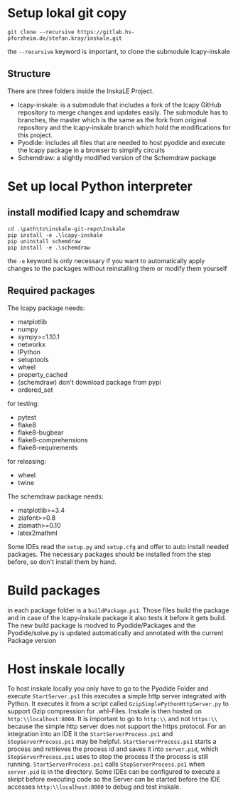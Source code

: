 # Setup lokal git copy
```
git clone --recursive https://gitlab.hs-pforzheim.de/stefan.kray/inskale.git
```
the `--recursive` keyword is important, to clone the submodule lcapy-inskale
## Structure
There are three folders inside the InskaLE Project.
- lcapy-inskale: is a submodule that includes a fork of the lcapy GitHub repository to merge changes and updates easily.
The submodule has to branches, the master which is the same as the fork from original repository and the lcapy-inskale
branch which hold the modifications for this project. 
- Pyodide: includes all files that are needed to host pyodide and execute the lcapy package in a browser to simplify
circuits
- Schemdraw: a slightly modified version of the Schemdraw package

# Set up local Python interpreter
## install modified lcapy and schemdraw
```
cd .\path\to\inskale-git-repo\Inskale
pip install -e .\lcapy-inskale
pip uninstall schemdraw
pip install -e .\schemdraw
```
the `-e` keyword is only necessary if you want to automatically apply changes to the packages without
reinstalling them or modify them yourself

## Required packages
The lcapy package needs:
- matplotlib
- numpy
- sympy>=1.10.1
- networkx
- IPython
- setuptools
- wheel
- property_cached
- (schemdraw) don't download package from pypi
- ordered_set

for testing:
- pytest
- flake8
- flake8-bugbear
- flake8-comprehensions
- flake8-requirements

for releasing:
- wheel
- twine

The schemdraw package needs:
- matplotlib>=3.4
- ziafont>=0.8
- ziamath>=0.10
- latex2mathml

Some IDEs read the `setup.py` and `setup.cfg` and offer to auto install needed packages.
The necessary packages should be installed from the step before, so don't install them by hand.

# Build packages
in each package folder is a `buildPackage.ps1`. Those files build the package and in case
of the lcapy-inskale package it also tests it before it gets build. The new build package is modved
to Pyodide/Packages and the Pyodide/solve.py is updated automatically and annotated with the current
Package version

# Host inskale locally
To host inskale locally you only have to go to the Pyodide Folder and execute `StartServer.ps1`
this executes a simple http server integrated with Python. It executes it from a script called
`GzipSimplePythonHttpServer.py` to support Gzip compression for .whl-Files. Inskale is then hosted on 
`http:\\localhost:8000`. It is important to go to `http:\\` and not `https:\\` because the simple http server does
not support the https protocol. For an integration into an IDE it the `StartServerProcess.ps1` and 
`StopServerProcess.ps1` may be helpful. `StartServerProcess.ps1` starts a process and retrieves the process id and saves
it into `server.pid`, which `StopServerProcess.ps1` uses to stop the process if the process is still running. 
`StartServerProcess.ps1` calls `StopServerProcess.ps1` when `server.pid` is in the directory. Some IDEs can be
configured to execute a skript before executing code so the Server can be started before the IDE accesses
`http:\\localhost:8000` to debug and test inskale.